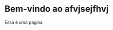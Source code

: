 <html lang="en">
<head>
    <meta charset="UTF-8">
    <meta name="viewport" content="width=device-width, initial-scale=1.0">
    <title>afvjsejfhvj </title>
</head>
<body>
   <h1>Bem-vindo ao afvjsejfhvj </h1> 
   <p>Essa é uma pagina</p>
</body>
</html>
